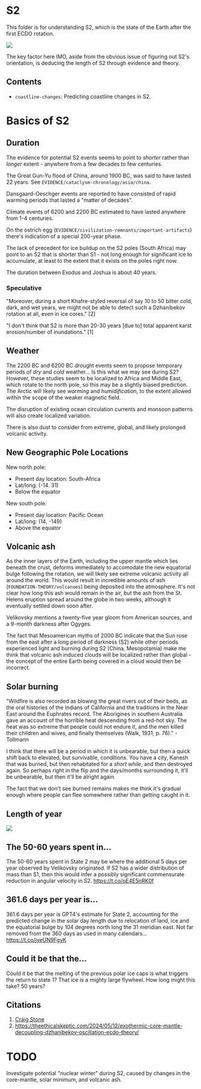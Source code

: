 # S2

This folder is for understanding S2, which is the state of the Earth after the first ECDO rotation.

![](img/s2.png)

The key factor here IMO, aside from the obvious issue of figuring out S2's orientation, is deducing the length of S2 through evidence and theory.

## Contents

- `coastline-changes`: Predicting coastline changes in S2.

# Basics of S2

## Duration

The evidence for potential S2 events seems to point to *shorter* rather than *longer* extent - anywhere from a few decades to few centuries.

The Great Gun-Yu flood of China, around 1900 BC, was said to have lasted 22 years. See `EVIDENCE/cataclysm-chronology/asia/china`.

Dansgaard-Oeschger events are reported to have consisted of rapid warming periods that lasted a "matter of decades".

Climate events of 6200 and 2200 BC estimated to have lasted anywhere from 1-4 centuries.

On the ostrich egg (`EVIDENCE/civilization-remnants/important-artifacts`) there's indication of a special 200-year phase.

The lack of precedent for ice buildup on the S2 poles (South Africa) may point to an S2 that is shorter than S1 - not long enough for significant ice to accumulate, at least to the extent that it exists on the poles right now.

The duration between Exodus and Joshua is about 40 years.

### Speculative

"Moreover, during a short Khafre-styled reversal of say 10 to 50 bitter cold, dark, and wet years, we might not be able to detect such a Dzhanibekov rotation at all, even in ice cores." [2]

"I don't think that S2 is more than 20-30 years [due to] total apparent karst erosion/number of inundations." [1]

## Weather

The 2200 BC and 6200 BC drought events seem to propose temporary periods of *dry* and *cold* weather... Is this what we may see during S2? However, these studies seem to be localized to Africa and Middle East, which rotate to the north pole, so this may be a slightly biased prediction. The Arctic will likely see *warming* and *humidification*, to the extent allowed within the scope of the weaker magnetic field.

The disruption of existing ocean circulation currents and monsoon patterns will also create localized variation.

There is also dust to consider from extreme, global, and likely prolonged volcanic activity.

## New Geographic Pole Locations

New north pole:
- Present day location: South-Africa
- Lat/long: (-14. 31)
- Below the equator

New south pole:
- Present day location: Pacific Ocean
- Lat/long: (14, -149)
- Above the equator

## Volcanic ash

As the inner layers of the Earth, including the upper mantle which lies beneath the crust, deforms immediately to accomodate the new equatorial bulge following the rotation, we will likely see extreme volcanic activity all around the world. This would result in incredible amounts of ash (`FOUNDATION-THEORY/volcanoes`) being deposited into the atmosphere. It's not clear how long this ash would remain in the air, but the ash from the St. Helens eruption spread around the globe in two weeks, although it eventually settled down soon after.

Velikovsky mentions a twenty-five year gloom from American sources, and a 9-month darkness after Ogyges.

The fact that Mesoamerican myths of 2000 BC indicate that the Sun rose from the east after a long period of darkness (S2) while other periods experienced light and burning during S2 (China, Mesopotamia) make me think that volcanic ash induced clouds will be localized rather than global - the concept of the entire Earth being covered in a cloud would then be incorrect.

## Solar burning

"Wildfire is also recorded as blowing the great rivers out of their beds, as the oral histories of the Indians of California and the traditions in the Near East around the Euphrates record. The Aborigines in southern Australia gave an account of the horrible heat descending from a red-hot sky. The heat was so extreme that people could not endure it, and the men killed their children and wives, and finally themselves (Walk, 1931, p. 76)." - Tollmann

I think that there will be a period in which it is unbearable, but then a quick shift back to elevated, but survivable, conditions. You have a city, Kanesh that was burned, but then rehabitated for a *short while*, and then destroyed again. So perhaps right in the flip and the days/months surrounding it, it'll be unbearable, but then it'll be alright again.

The fact that we don't see burned remains makes me think it's gradual enough where people can flee somewhere rather than getting caught in it.

## Length of year

![](img/360days.jpg)

## The 50-60 years spent in...

The 50-60 years spent in State 2 may be where the additional 5 days per year observed by Velikovsky originated. If S2 has a wider distribution of mass than S1, then this would infer a possibly significant commensurate reduction in angular velocity in S2. https://t.co/oE4E5nRK0f

## 361.6 days per year is...

361.6 days per year is GPT4's estimate for State 2, accounting for the predicted change in the solar day length due to relocation of land, ice and the equatorial bulge by 104 degrees north long the 31 meridian east. Not far removed from the 360 days as used in many calendars… https://t.co/jyeUN9FgyK

## Could it be that the...

Could it be that the melting of the previous polar ice caps is what triggers the return to state 1? That ice is a mighty large flywheel. How long might this take? 50 years?

## Citations

1. [Craig Stone](https://nobulart.com)
2. https://theethicalskeptic.com/2024/05/12/exothermic-core-mantle-decoupling-dzhanibekov-oscillation-ecdo-theory/

# TODO

Investigate potential "nuclear winter" during S2, caused by changes in the core-mantle, solar minimum, and volcanic ash.
